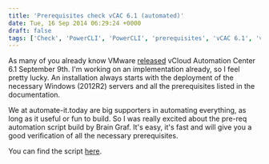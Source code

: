 ```yaml
---
title: 'Prerequisites check vCAC 6.1 (automated)'
date: Tue, 16 Sep 2014 06:29:24 +0000
draft: false
tags: ['Check', 'PowerCLI', 'PowerCLI', 'prerequisites', 'vCAC 6.1', 'vRealize Automation', 'vRealize Automation (vCAC)']
---
```


As many of you already know VMware [released](%20http://automate-it.today/vcac-6-1-released/) vCloud Automation Center 6.1 September 9th. I'm working on an implementation already, so I feel pretty lucky. An installation always starts with the deployment of the necessary Windows (2012R2) servers and all the prerequisites listed in the documentation.

We at automate-it.today are big supporters in automating everything, as long as it useful or fun to build. So I was really excited about the pre-req automation script build by Brain Graf. It's easy, it's fast and will give you a good verification of all the necessary prerequisites.

You can find the script [here](http://blogs.vmware.com/PowerCLI/2014/09/vcac-6-1-pre-req-automation-script-released.html "vCAC 6.1 Pre-req script").